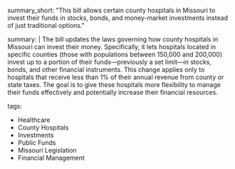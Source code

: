 summary_short: "This bill allows certain county hospitals in Missouri to invest their funds in stocks, bonds, and money-market investments instead of just traditional options."

summary: |
  The bill updates the laws governing how county hospitals in Missouri can invest their money. Specifically, it lets hospitals located in specific counties (those with populations between 150,000 and 200,000) invest up to a portion of their funds—previously a set limit—in stocks, bonds, and other financial instruments. This change applies only to hospitals that receive less than 1% of their annual revenue from county or state taxes. The goal is to give these hospitals more flexibility to manage their funds effectively and potentially increase their financial resources.

tags:
  - Healthcare
  - County Hospitals
  - Investments
  - Public Funds
  - Missouri Legislation
  - Financial Management
